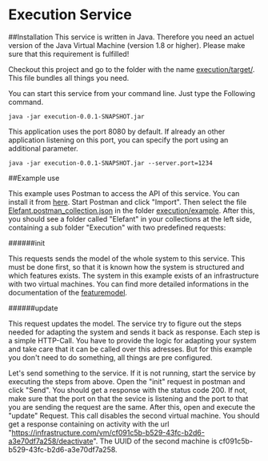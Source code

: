 # Execution Service

##Installation
This service is written in Java. Therefore you need an actuel version of the Java Virtual Machine (version 1.8 or higher). Please make sure that this requirement is fulfilled!

Checkout this project and go to the folder with the name [execution/target/](https://github.com/Ciro14/Elefant/tree/master/execution/target). This file bundles all things you need.

You can start this service from your command line. Just type the Following command.

    java -jar execution-0.0.1-SNAPSHOT.jar

This application uses the port 8080 by default. If already an other application listening on this port, you can specify the port using an additional parameter.

    java -jar execution-0.0.1-SNAPSHOT.jar --server.port=1234

##Example use

This example uses Postman to access the API of this service. You can install it from [here](https://www.getpostman.com/). Start Postman and click "Import". Then select the file [Elefant.postman_collection.json](https://github.com/Ciro14/Elefant/tree/master/execution/example) in the folder [execution/example](https://github.com/Ciro14/Elefant/tree/master/execution/example). After this, you should see a folder called "Elefant" in your collections at the left side, containing a sub folder "Execution" with two predefined requests:

######init

This requests sends the model of the whole system to this service. This must be done first, so that it is known how the system is structured and which features exists. The system in this example exists of an infrastructure with two virtual machines. You can find more detailed informations in the documentation of the [featuremodel](https://github.com/Ciro14/Elefant/tree/master/featuremodel).

######update

This request updates the model. The service try to figure out the steps needed for adapting the system and sends it back as response. Each step is a simple HTTP-Call. You have to provide the logic for adapting your system and take care that it can be called over this adresses. But for this example you don't need to do something, all things are pre configured.

Let's send something to the service. If it is not running, start the service by executing the steps from above. Open the "init" request in postman and click "Send". You should get a response with the status code 200. If not, make sure that the port on that the sevice is listening and the port to that you are sending the request are the same.
After this, open and execute the "update" Request. This call disables the second virtual machine. You should get a response containing on activity with the url "https://infrastructure.com/vm/cf091c5b-b529-43fc-b2d6-a3e70df7a258/deactivate". The UUID of the second machine is cf091c5b-b529-43fc-b2d6-a3e70df7a258.
